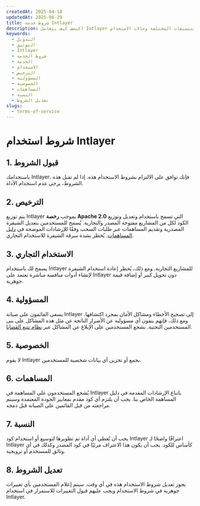 ```yaml
---
createdAt: 2025-04-18
updatedAt: 2025-06-29
title: شروط خدمة Intlayer
description: اكتشف كيف يتعامل Intlayer مع المعلومات التي يتم جمعها من خلال موقعنا الإلكتروني ونظام إدارة المحتوى الخاص بنا. اتبع الوثائق لفهم التنسيقات المختلفة وحالات الاستخدام.
keywords:
  - التدويل
  - التوثيق
  - Intlayer
  - شروط الخدمة
  - الخدمة
  - الاستخدام
  - الترخيص
  - المسؤولية
  - الخصوصية
  - المساهمات
  - النسبة
  - تعديل الشروط
slugs:
  - terms-of-service
---
```


# شروط استخدام Intlayer

## 1. قبول الشروط

باستخدامك Intlayer، فإنك توافق على الالتزام بشروط الاستخدام هذه. إذا لم تقبل هذه الشروط، يرجى عدم استخدام الأداة.

## 2. الترخيص

يتم توزيع Intlayer بموجب **رخصة Apache 2.0** التي تسمح باستخدام وتعديل وتوزيع الكود لكل من المشاريع مفتوحة المصدر والتجارية. يُسمح للمستخدمين بتعديل الشيفرة المصدرية وتقديم المساهمات عبر طلبات السحب وفقًا للإرشادات الموضحة في [دليل المساهمات](https://github.com/aymericzip/intlayer/blob/main/CONTRIBUTING.md). يُحظر بشدة سرقة الشيفرة للاستخدام التجاري.

## 3. الاستخدام التجاري

يسمح لك باستخدام Intlayer للمشاريع التجارية. ومع ذلك، يُحظر إعادة استخدام الشيفرة لإنشاء أدوات منافسة مباشرة تعتمد على Intlayer دون تحويل كبير أو إضافة قيمة جوهرية.

## 4. المسؤولية

يسعى القائمون على صيانة Intlayer إلى تصحيح الأخطاء ومشاكل الأمان بمجرد اكتشافها. ومع ذلك، فإنهم ينفون أي مسؤولية عن الأضرار الناتجة عن مثل هذه المشاكل على بنى المستخدمين التحتية. نشجع المستخدمين على الإبلاغ عن المشاكل عبر [نظام تتبع القضايا](https://github.com/aymericzip/intlayer/issues).

## 5. الخصوصية

لا يقوم Intlayer بجمع أو تخزين أي بيانات شخصية للمستخدمين.

## 6. المساهمات

يُشجع المستخدمون على المساهمة في Intlayer باتباع الإرشادات المقدمة في دليل المساهمة الخاص بنا. يجب أن يلتزم أي كود مقدم بمعايير الجودة المعتمدة وسيتم مراجعته من قبل القائمين على الصيانة قبل دمجه.

## 7. النسبة

يجب أن تُعطي أي أداة تم تطويرها لتوسيع أو استخدام كود Intlayer اعترافًا واضحًا لـ Intlayer كأساس للكود. يجب أن يكون هذا الاعتراف مرئيًا في كود المصدر وكذلك في أي وثائق للمستخدم أو ترويجية.

## 8. تعديل الشروط

يجوز تعديل شروط الاستخدام هذه في أي وقت. سيتم إعلام المستخدمين بأي تغييرات جوهرية في شروط الاستخدام ويجب عليهم قبول التغييرات للاستمرار في استخدام Intlayer.

